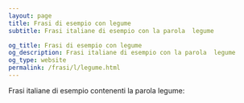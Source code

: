 ```yaml
---
layout: page
title: Frasi di esempio con legume 
subtitle: Frasi italiane di esempio con la parola  legume

og_title: Frasi di esempio con legume 
og_description: Frasi italiane di esempio con la parola  legume
og_type: website
permalink: /frasi/l/legume.html
---
```


Frasi italiane di esempio contenenti la parola legume:



